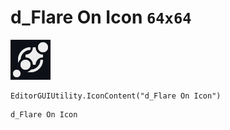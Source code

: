 # d_Flare On Icon `64x64`
<img src="/img/d_Flare%20On%20Icon.png" width=64 height=64>

``` CSharp
EditorGUIUtility.IconContent("d_Flare On Icon")
```
```
d_Flare On Icon
```
